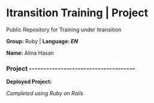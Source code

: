 # Itransition Training | Project
Public Repository for Training under Itransition 

 **Group:** Ruby | **Language: *EN***

 **Name:** Alina Hasan

### Project -------------------------------------

**Deployed Project:** 

*Completed using Ruby on Rails*
